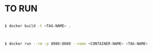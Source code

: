 # TO RUN

```bash

$ docker build -t <TAG-NAME> .
 
```

```bash

$ docker run --rm -p 8080:8080 --name <CONTAINER-NAME> <TAG-NAME>

```
